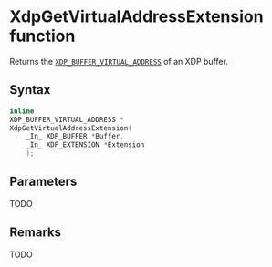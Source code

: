 # XdpGetVirtualAddressExtension function

Returns the [`XDP_BUFFER_VIRTUAL_ADDRESS`](XDP_BUFFER_VIRTUAL_ADDRESS.md) of an XDP buffer.

## Syntax

```C
inline
XDP_BUFFER_VIRTUAL_ADDRESS *
XdpGetVirtualAddressExtension(
    _In_ XDP_BUFFER *Buffer,
    _In_ XDP_EXTENSION *Extension
    );
```

## Parameters

TODO

## Remarks

TODO
